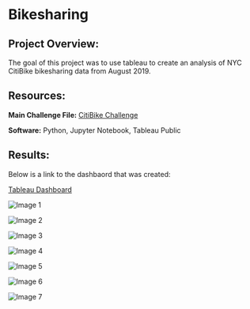 # Bikesharing

## Project Overview:

The goal of this project was to use tableau to create an analysis of NYC CitiBike bikesharing data from August 2019.

## Resources:

**Main Challenge File:** [CitiBike Challenge](https://github.com/matthubb17/bikesharing/blob/main/NYC_CitiBike_Challenge.ipynb)

**Software:** Python, Jupyter Notebook, Tableau Public

## Results:

Below is a link to the dashbaord that was created:

[Tableau Dashboard](https://public.tableau.com/shared/7JF8XTRHM?:display_count=n&:origin=viz_share_link)

![Image 1]()

![Image 2]()

![Image 3]()

![Image 4]()

![Image 5]()

![Image 6]()

![Image 7]()

